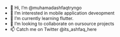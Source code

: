 - 👋 Hi, I’m @muhamadashfaqtryngo
- 👀 I’m interested in mobile application deveopment
- 🌱 I’m currently learning flutter.
- 💞️ I’m looking to collaborate on oursource projects
- 📫 Catch me on Twitter @its_ashfaq_here

<!---
muhamadashfaqtryngo/muhamadashfaqtryngo is a ✨ special ✨ repository because its `README.md` (this file) appears on your GitHub profile.
You can click the Preview link to take a look at your changes.
--->
